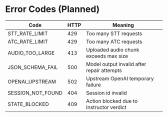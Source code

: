 # Error Codes (Planned)

| Code | HTTP | Meaning |
|------|------|---------|
| STT_RATE_LIMIT | 429 | Too many STT requests |
| ATC_RATE_LIMIT | 429 | Too many ATC requests |
| AUDIO_TOO_LARGE | 413 | Uploaded audio chunk exceeds max size |
| JSON_SCHEMA_FAIL | 500 | Model output invalid after repair attempts |
| OPENAI_UPSTREAM | 502 | Upstream OpenAI temporary failure |
| SESSION_NOT_FOUND | 404 | Session id invalid |
| STATE_BLOCKED | 409 | Action blocked due to Instructor verdict |

